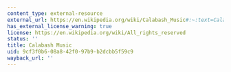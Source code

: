 ```yaml
---
content_type: external-resource
external_url: https://en.wikipedia.org/wiki/Calabash_Music#:~:text=Calabash%20Music%20was%20an%20online,the%20music%20service%20in%202012.
has_external_license_warning: true
license: https://en.wikipedia.org/wiki/All_rights_reserved
status: ''
title: Calabash Music
uid: 9cf3f0b6-08a8-42f0-97b9-b2dcbb5f59c9
wayback_url: ''
---
```

